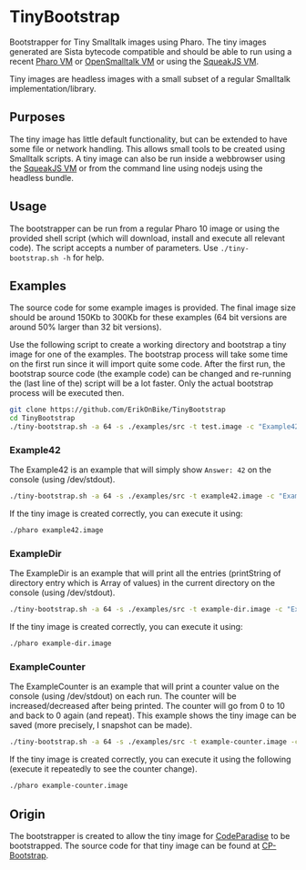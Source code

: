 # TinyBootstrap
Bootstrapper for Tiny Smalltalk images using Pharo. The tiny images generated are Sista bytecode compatible and should be able to run using a recent [Pharo VM](https://github.com/pharo-project/pharo-vm) or [OpenSmalltalk VM](https://github.com/OpenSmalltalk/opensmalltalk-vm) or using the [SqueakJS VM](https://github.com/codefrau/SqueakJS).

Tiny images are headless images with a small subset of a regular Smalltalk implementation/library.

## Purposes
The tiny image has little default functionality, but can be extended to have some file or network handling. This allows small tools to be created using Smalltalk scripts. A tiny image can also be run inside a webbrowser using the [SqueakJS VM](https://github.com/codefrau/SqueakJS) or from the command line using nodejs using the headless bundle.

## Usage
The bootstrapper can be run from a regular Pharo 10 image or using the provided shell script (which will download, install and execute all relevant code). The script accepts a number of parameters. Use `./tiny-bootstrap.sh -h` for help.

## Examples
The source code for some example images is provided. The final image size should be around 150Kb to 300Kb for these examples (64 bit versions are around 50% larger than 32 bit versions).

Use the following script to create a working directory and bootstrap a tiny image for one of the examples. The bootstrap process will take some time on the first run since it will import quite some code. After the first run, the bootstrap source code (the example code) can be changed and re-running the (last line of the) script will be a lot faster. Only the actual bootstrap process will be executed then.

```bash
git clone https://github.com/ErikOnBike/TinyBootstrap
cd TinyBootstrap
./tiny-bootstrap.sh -a 64 -s ./examples/src -t test.image -c "Example42 doIt"
```

### Example42
The Example42 is an example that will simply show `Answer: 42` on the console (using /dev/stdout).

```bash
./tiny-bootstrap.sh -a 64 -s ./examples/src -t example42.image -c "Example42 doIt"
```

If the tiny image is created correctly, you can execute it using:
```bash
./pharo example42.image
```

### ExampleDir
The ExampleDir is an example that will print all the entries (printString of directory entry which is Array of values) in the current directory on the console (using /dev/stdout).

```bash
./tiny-bootstrap.sh -a 64 -s ./examples/src -t example-dir.image -c "ExampleDir doIt"
```

If the tiny image is created correctly, you can execute it using:
```bash
./pharo example-dir.image
```

### ExampleCounter
The ExampleCounter is an example that will print a counter value on the console (using /dev/stdout) on each run. The counter will be increased/decreased after being printed. The counter will go from 0 to 10 and back to 0 again (and repeat). This example shows the tiny image can be saved (more precisely, I snapshot can be made).

```bash
./tiny-bootstrap.sh -a 64 -s ./examples/src -t example-counter.image -c "ExampleCounter doIt"
```

If the tiny image is created correctly, you can execute it using the following (execute it repeatedly to see the counter change).
```bash
./pharo example-counter.image
```

## Origin
The bootstrapper is created to allow the tiny image for [CodeParadise](https://github.com/ErikOnBike/CodeParadise) to be bootstrapped. The source code for that tiny image can be found at [CP-Bootstrap](https://github.com/ErikOnBike/CP-Bootstrap).

